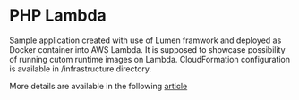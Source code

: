 # PHP Lambda

Sample application created with use of Lumen framwork and deployed as Docker container into AWS Lambda. 
It is supposed to showcase possibility of running cutom runtime images on Lambda. 
CloudFormation configuration is available in /infrastructure directory.

More details are available in the following [article](https://j-kapuscik2.medium.com/how-to-run-docker-containers-on-aws-lambda-c9bedd25fdf4)
